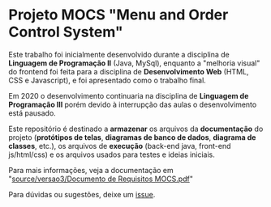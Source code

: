 # Projeto MOCS "Menu and Order Control System" 

Este trabalho foi inicialmente desenvolvido durante a disciplina de **Linguagem de Programação II** (Java, MySql), enquanto a "melhoria visual" do frontend foi feita para a disciplina de **Desenvolvimento Web** (HTML, CSS e Javascript), e foi apresentado como o trabalho final.

Em 2020 o desenvolvimento continuaria na disciplina de **Linguagem de Programação III** porém devido à interrupção das aulas o desenvolvimento está pausado.
 
Este repositório é destinado a **armazenar** os arquivos da **documentação** do projeto (**protótipos de telas**, **diagramas de banco de dados**, **diagrama de classes**, etc.), os arquivos de **execução** (back-end java, front-end js/html/css) e os arquivos usados para testes e ideias iniciais.

Para mais informações, veja a documentação em "[source/versao3/Documento de Requisitos MOCS.pdf](https://github.com/euaaron/MOCS/blob/master/projeto/19.0.3.2/Documento%20de%20Requisitos%20MOCS%20-%2021NOV.pdf)"

Para dúvidas ou sugestões, deixe um [issue](https://github.com/euaaron/MOCS/issues).
